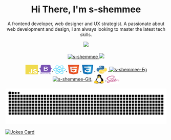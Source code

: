 ## <h1 align="center">Hi There, I'm s-shemmee</h1>
<!--### <h2 align="center">A software engineer with a passion for full-stack development, artificial intelligence, human-computer interactions and everything in between.</h2>-->
<p align="center">A frontend developer, web designer and UX strategist. A passionate about web development and design, I am always looking to master the latest tech skills.</p>
<div align="center">
  <a href="https://github.com/s-shemmee">
  <img height="150em" src="https://github-readme-streak-stats.herokuapp.com?user=s-shemmee&theme=dracula&hide_border=true&date_format=M%20j%5B%2C%20Y%5D"/> 
</div>
<br>
<div align="center">
  <a href="https://github.com/s-shemmee">
  <img height="150em" width="400em" src="https://github-readme-stats.vercel.app/api?username=s-shemmee&show_icons=true&locale=en&theme=dracula&include_all_commits=true&count_private=true" alt="s-shemmee"/>
  <img height="150em" src="https://github-readme-stats.vercel.app/api/top-langs/?username=rafaballerini&layout=compact&langs_count=7&theme=dracula"/>
</div>
  
<div align="center" style="display: inline_block"><br>
  <img align="center" alt="s-shemmee-Js" height="30" width="40" src="https://raw.githubusercontent.com/devicons/devicon/master/icons/javascript/javascript-plain.svg">
  <img align="center" alt="s-shemmee-Bs" height="30" width="40" src="https://raw.githubusercontent.com/devicons/devicon/master/icons/bootstrap/bootstrap-plain-wordmark.svg">
  <img align="center" alt="s-shemmee-React" height="30" width="40" src="https://raw.githubusercontent.com/devicons/devicon/master/icons/react/react-original.svg">
  <img align="center" alt="s-shemmee-HTML" height="30" width="40" src="https://raw.githubusercontent.com/devicons/devicon/master/icons/html5/html5-original.svg">
  <img align="center" alt="s-shemmee-CSS" height="30" width="40" src="https://raw.githubusercontent.com/devicons/devicon/master/icons/css3/css3-original.svg">
  <img align="center" alt="s-shemmee-Python" height="30" width="40" src="https://raw.githubusercontent.com/devicons/devicon/master/icons/python/python-original.svg">
  <img align="center" alt="s-shemmee-Fg" height="30" width="40" src="https://www.vectorlogo.zone/logos/figma/figma-icon.svg">
  <img align="center" alt="s-shemmee-Git" height="30" width="40" src="https://www.vectorlogo.zone/logos/git-scm/git-scm-icon.svg">
  <img align="center" alt="s-shemmee-Lx" height="30" width="40" src="https://raw.githubusercontent.com/devicons/devicon/master/icons/linux/linux-original.svg">
  <img align="center" alt="s-shemmee-Ss" height="30" width="40" src="https://raw.githubusercontent.com/devicons/devicon/master/icons/sass/sass-original.svg">
</div>
  
![Snake animation](https://github.com/s-shemmee/s-shemmee/blob/output/github-contribution-grid-snake.svg)
  
  ![Jokes Card](https://readme-jokes.vercel.app/api?hideBorder&theme=dracula)


  
